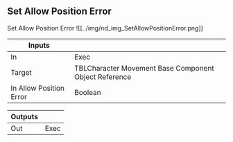 ## Set Allow Position Error
Set Allow Position Error
![[../img/nd_img_SetAllowPositionError.png]]

|Inputs||
|--|--|
| In | Exec |
| Target | TBLCharacter Movement Base Component Object Reference |
| In Allow Position Error | Boolean |

|Outputs||
|--|--|
| Out | Exec |
